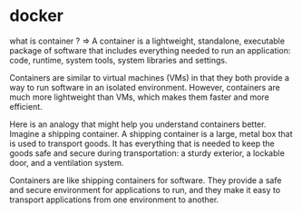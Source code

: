 # docker
what is container ?
=>
A container is a lightweight, standalone, executable package of software that includes everything needed to run an application: code, runtime, system tools, system libraries and settings.

Containers are similar to virtual machines (VMs) in that they both provide a way to run software in an isolated environment. However, containers are much more lightweight than VMs, which makes them faster and more efficient.

Here is an analogy that might help you understand containers better. Imagine a shipping container. A shipping container is a large, metal box that is used to transport goods. It has everything that is needed to keep the goods safe and secure during transportation: a sturdy exterior, a lockable door, and a ventilation system.

Containers are like shipping containers for software. They provide a safe and secure environment for applications to run, and they make it easy to transport applications from one environment to another.

